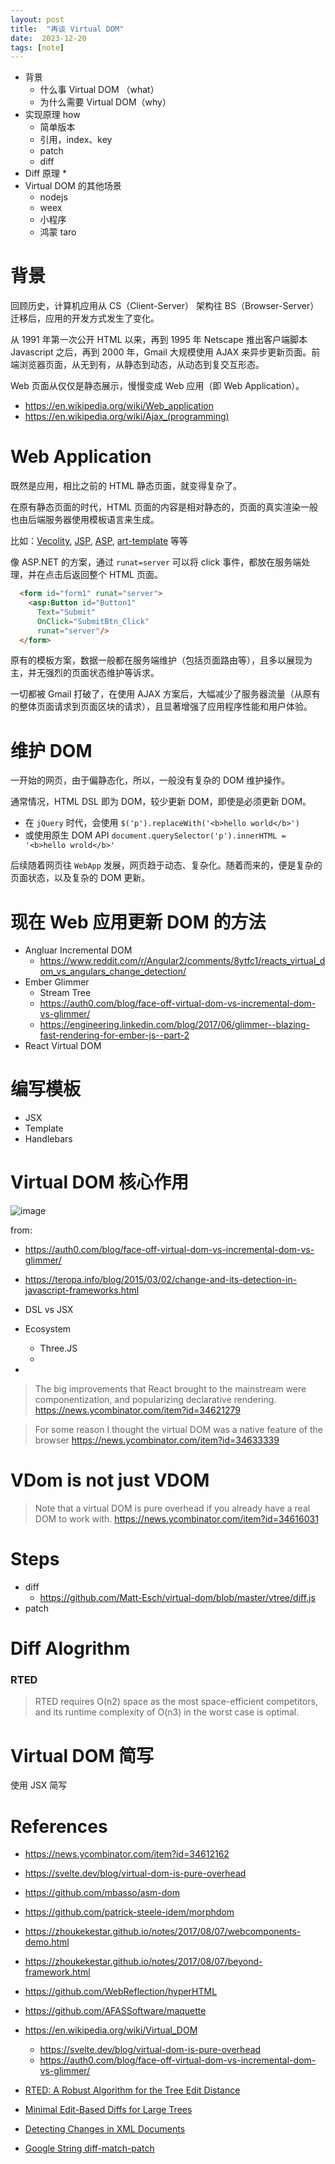 ```yaml
---
layout: post
title:  "再谈 Virtual DOM"
date:  2023-12-20
tags: [note]
---
```



* 背景
  * 什么事 Virtual DOM （what）
  * 为什么需要 Virtual DOM（why）
* 实现原理 how
  * 简单版本
  * 引用，index、key
  * patch
  * diff
* Diff 原理
  *
* Virtual DOM 的其他场景
  * nodejs
  * weex
  * 小程序
  * 鸿蒙 taro


# 背景

  回顾历史，计算机应用从 CS（Client-Server） 架构往 BS（Browser-Server） 迁移后，应用的开发方式发生了变化。

  从 1991 年第一次公开 HTML 以来，再到 1995 年 Netscape 推出客户端脚本 Javascript 之后，再到 2000 年，Gmail 大规模使用 AJAX 来异步更新页面。前端浏览器页面，从无到有，从静态到动态，从动态到复交互形态。

  Web 页面从仅仅是静态展示，慢慢变成 Web 应用（即 Web Application）。

* https://en.wikipedia.org/wiki/Web_application
* https://en.wikipedia.org/wiki/Ajax_(programming)

# Web Application

  既然是应用，相比之前的 HTML 静态页面，就变得复杂了。

  在原有静态页面的时代，HTML 页面的内容是相对静态的，页面的真实渲染一般也由后端服务器使用模板语言来生成。

  比如：[Vecolity](https://velocity.apache.org/engine/1.7/user-guide.html), [JSP](https://www.geeksforgeeks.org/introduction-to-jsp/), [ASP](https://learn.microsoft.com/en-us/previous-versions/aspnet/h59db326(v=vs.100)), [art-template](https://aui.github.io/art-template/zh-cn/) 等等

  像 ASP.NET 的方案，通过 `runat=server` 可以将 click 事件，都放在服务端处理，并在点击后返回整个 HTML 页面。

```html
  <form id="form1" runat="server">
    <asp:Button id="Button1"
      Text="Submit"
      OnClick="SubmitBtn_Click"
      runat="server"/>
  </form>
```

  原有的模板方案，数据一般都在服务端维护（包括页面路由等），且多以展现为主，并无强烈的页面状态维护等诉求。

  一切都被 Gmail 打破了，在使用 AJAX 方案后，大幅减少了服务器流量（从原有的整体页面请求到页面区块的请求），且显著增强了应用程序性能和用户体验。

  <!-- DOM 是 Document Object Model 的简写，是 -->


# 维护 DOM

  一开始的网页，由于偏静态化，所以，一般没有复杂的 DOM 维护操作。

  通常情况，HTML DSL 即为 DOM，较少更新 DOM，即使是必须更新 DOM。
  * 在 `jQuery` 时代，会使用 `$('p').replaceWith('<b>hello world</b>')`
  * 或使用原生 DOM API `document.querySelector('p').innerHTML = '<b>hello wrold</b>'`

  后续随着网页往 `WebApp` 发展，网页趋于动态、复杂化。随着而来的，便是复杂的页面状态，以及复杂的 DOM 更新。


# 现在 Web 应用更新 DOM 的方法

* Angluar Incremental DOM
  * https://www.reddit.com/r/Angular2/comments/8ytfc1/reacts_virtual_dom_vs_angulars_change_detection/
* Ember Glimmer
  * Stream Tree
  * https://auth0.com/blog/face-off-virtual-dom-vs-incremental-dom-vs-glimmer/
  * https://engineering.linkedin.com/blog/2017/06/glimmer--blazing-fast-rendering-for-ember-js--part-2
* React Virtual DOM

# 编写模板

* JSX
* Template
* Handlebars



# Virtual DOM 核心作用

![image](https://github.com/zhoukekestar/notes/assets/7157346/9db66f3b-d2f0-4797-b407-e1e1862e1c88)

from:
* https://auth0.com/blog/face-off-virtual-dom-vs-incremental-dom-vs-glimmer/
* https://teropa.info/blog/2015/03/02/change-and-its-detection-in-javascript-frameworks.html



* DSL vs JSX
* Ecosystem
  * Three.JS
  *
*

> The big improvements that React brought to the mainstream were componentization, and popularizing declarative rendering.
> https://news.ycombinator.com/item?id=34621279

> For some reason I thought the virtual DOM was a native feature of the browser
> https://news.ycombinator.com/item?id=34633339

# VDom is not just VDOM

> Note that a virtual DOM is pure overhead if you already have a real DOM to work with.
> https://news.ycombinator.com/item?id=34616031
>


# Steps

* diff
  * https://github.com/Matt-Esch/virtual-dom/blob/master/vtree/diff.js
* patch



# Diff Alogrithm

### RTED

> RTED requires O(n2) space as the most space-efficient competitors, and its runtime complexity of O(n3) in the worst case is optimal.


# Virtual DOM 简写

  使用 JSX 简写


# References

* https://news.ycombinator.com/item?id=34612162
* https://svelte.dev/blog/virtual-dom-is-pure-overhead
* https://github.com/mbasso/asm-dom
* https://github.com/patrick-steele-idem/morphdom
* https://zhoukekestar.github.io/notes/2017/08/07/webcomponents-demo.html
* https://zhoukekestar.github.io/notes/2017/08/07/beyond-framework.html
* https://github.com/WebReflection/hyperHTML
* https://github.com/AFASSoftware/maquette

* https://en.wikipedia.org/wiki/Virtual_DOM
  * https://svelte.dev/blog/virtual-dom-is-pure-overhead
  * https://auth0.com/blog/face-off-virtual-dom-vs-incremental-dom-vs-glimmer/


* [RTED: A Robust Algorithm for the Tree Edit Distance](https://vldb.org/pvldb/vol5/p334_mateuszpawlik_vldb2012.pdf)
* [Minimal Edit-Based Diffs for Large Trees](https://dl.acm.org/doi/pdf/10.1145/3340531.3412026)
* [Detecting Changes in XML Documents](https://people.cs.rutgers.edu/~amelie/papers/2002/diff.pdf)
* [Google String diff-match-patch](https://github.com/google/diff-match-patch)
